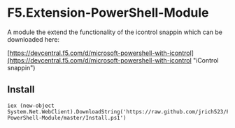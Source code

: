 F5.Extension-PowerShell-Module
==============================

A module the extend the functionality of the icontrol snappin which can be downloaded here:

[https://devcentral.f5.com/d/microsoft-powershell-with-icontrol](https://devcentral.f5.com/d/microsoft-powershell-with-icontrol "iControl snappin")




## Install ##
	iex (new-object System.Net.WebClient).DownloadString('https://raw.github.com/jrich523/F5.Extension-PowerShell-Module/master/Install.ps1')